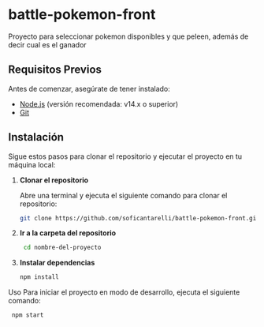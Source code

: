 # battle-pokemon-front

Proyecto para seleccionar pokemon disponibles y que peleen, además de decir cual es el ganador

## Requisitos Previos

Antes de comenzar, asegúrate de tener instalado:

- [Node.js](https://nodejs.org) (versión recomendada: v14.x o superior)
- [Git](https://git-scm.com/)

## Instalación

Sigue estos pasos para clonar el repositorio y ejecutar el proyecto en tu máquina local:

1. **Clonar el repositorio**

   Abre una terminal y ejecuta el siguiente comando para clonar el repositorio:

   ```bash
   git clone https://github.com/soficantarelli/battle-pokemon-front.git

2. **Ir a la carpeta del repositorio**

   ```bash
    cd nombre-del-proyecto

3. **Instalar dependencias**

    ```bash
    npm install

Uso
Para iniciar el proyecto en modo de desarrollo, ejecuta el siguiente comando:
    
   ```bash
    npm start

